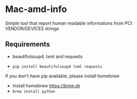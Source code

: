 # Mac-amd-info 
Simple tool that report human readable informations from PCI VENDOR/DEVICES strings

## Requirements
* beautifulsoup4, lxml and requests

* `pip install beautifulsoup4 lxml requests`

If you don't have pip available, please install homebrew 
* Install homebrew https://brew.sh
* `brew install python`
